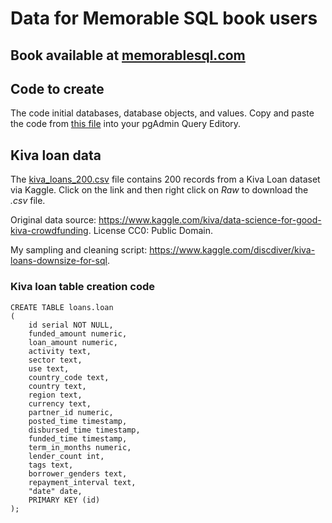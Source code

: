 # Data for Memorable SQL book users
## Book available at [memorablesql.com](https://memorablesql.com)

## Code to create 
The code initial databases, database objects, and values.
Copy and paste the code from [this file](/create.md) into your pgAdmin Query Editory.


## Kiva loan data
The [kiva_loans_200.csv](/kiva_loans_200.csv) file contains 200 records from a Kiva Loan dataset via Kaggle. Click on the link and then right click on *Raw* to download the *.csv* file.  

Original data source: https://www.kaggle.com/kiva/data-science-for-good-kiva-crowdfunding.
License CC0: Public Domain. 

My sampling and cleaning script: https://www.kaggle.com/discdiver/kiva-loans-downsize-for-sql.

### Kiva loan table creation code

```
CREATE TABLE loans.loan
(
    id serial NOT NULL,
    funded_amount numeric,
    loan_amount numeric,
    activity text,
    sector text,
    use text,
    country_code text,
    country text,
    region text,
    currency text,
    partner_id numeric,
    posted_time timestamp,
    disbursed_time timestamp,
    funded_time timestamp,
    term_in_months numeric, 
    lender_count int,
    tags text,
    borrower_genders text,
    repayment_interval text,
    "date" date,
    PRIMARY KEY (id)
);

```

